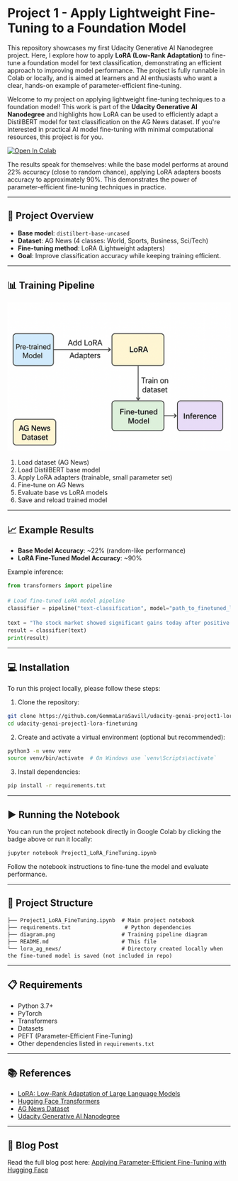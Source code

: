 # Project 1 - Apply Lightweight Fine-Tuning to a Foundation Model

This repository showcases my first Udacity Generative AI Nanodegree project. Here, I explore how to apply **LoRA (Low-Rank Adaptation)** to fine-tune a foundation model for text classification, demonstrating an efficient approach to improving model performance. The project is fully runnable in Colab or locally, and is aimed at learners and AI enthusiasts who want a clear, hands-on example of parameter-efficient fine-tuning.

Welcome to my project on applying lightweight fine-tuning techniques to a foundation model! This work is part of the **Udacity Generative AI Nanodegree** and highlights how LoRA can be used to efficiently adapt a DistilBERT model for text classification on the AG News dataset. If you're interested in practical AI model fine-tuning with minimal computational resources, this project is for you.

[![Open In Colab](https://colab.research.google.com/assets/colab-badge.svg)](https://colab.research.google.com/github/GemmaLaraSavill/udacity-genai-project1-lora-finetuning/blob/main/Project1_LoRA_FineTuning.ipynb)

The results speak for themselves: while the base model performs at around 22% accuracy (close to random chance), applying LoRA adapters boosts accuracy to approximately 90%. This demonstrates the power of parameter-efficient fine-tuning techniques in practice.

------------------------------------------------------------------------

## 🚀 Project Overview

- **Base model**: `distilbert-base-uncased`
- **Dataset**: AG News (4 classes: World, Sports, Business, Sci/Tech)
- **Fine-tuning method**: LoRA (Lightweight adapters)
- **Goal**: Improve classification accuracy while keeping training efficient.

------------------------------------------------------------------------

## 📊 Training Pipeline

![Training Pipeline](diagram.png)

1. Load dataset (AG News)  
2. Load DistilBERT base model  
3. Apply LoRA adapters (trainable, small parameter set)  
4. Fine-tune on AG News  
5. Evaluate base vs LoRA models  
6. Save and reload trained model

------------------------------------------------------------------------

## 📈 Example Results

- **Base Model Accuracy**: ~22% (random-like performance)  
- **LoRA Fine-Tuned Model Accuracy**: ~90%

Example inference:

```python
from transformers import pipeline

# Load fine-tuned LoRA model pipeline
classifier = pipeline("text-classification", model="path_to_finetuned_lora_model")

text = "The stock market showed significant gains today after positive earnings reports."
result = classifier(text)
print(result)
```

------------------------------------------------------------------------

## 💻 Installation

To run this project locally, please follow these steps:

1. Clone the repository:

```bash
git clone https://github.com/GemmaLaraSavill/udacity-genai-project1-lora-finetuning.git
cd udacity-genai-project1-lora-finetuning
```

2. Create and activate a virtual environment (optional but recommended):

```bash
python3 -m venv venv
source venv/bin/activate  # On Windows use `venv\Scripts\activate`
```

3. Install dependencies:

```bash
pip install -r requirements.txt
```

------------------------------------------------------------------------

## ▶️ Running the Notebook

You can run the project notebook directly in Google Colab by clicking the badge above or run it locally:

```bash
jupyter notebook Project1_LoRA_FineTuning.ipynb
```

Follow the notebook instructions to fine-tune the model and evaluate performance.

------------------------------------------------------------------------

## 📁 Project Structure

```
├── Project1_LoRA_FineTuning.ipynb  # Main project notebook
├── requirements.txt                 # Python dependencies
├── diagram.png                     # Training pipeline diagram
├── README.md                       # This file
└── lora_ag_news/                   # Directory created locally when the fine-tuned model is saved (not included in repo)
```

------------------------------------------------------------------------

## 📋 Requirements

- Python 3.7+
- PyTorch
- Transformers
- Datasets
- PEFT (Parameter-Efficient Fine-Tuning)
- Other dependencies listed in `requirements.txt`

------------------------------------------------------------------------

## 📚 References

- [LoRA: Low-Rank Adaptation of Large Language Models](https://arxiv.org/abs/2106.09685)
- [Hugging Face Transformers](https://huggingface.co/transformers/)
- [AG News Dataset](https://huggingface.co/datasets/sh0416/ag_news)
- [Udacity Generative AI Nanodegree](https://www.udacity.com/course/generative-ai--nd608)

------------------------------------------------------------------------

## 📝 Blog Post

Read the full blog post here: [Applying Parameter-Efficient Fine-Tuning with Hugging Face](https://www.myhappyplace.dev/blog/applying-parameter-efficient-fine-tuning-with-hugging-face/)